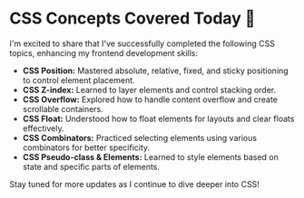 # CSS Concepts Covered Today 🎯

I'm excited to share that I've successfully completed the following CSS topics, enhancing my frontend development skills:

- **CSS Position:** Mastered absolute, relative, fixed, and sticky positioning to control element placement.
- **CSS Z-index:** Learned to layer elements and control stacking order.
- **CSS Overflow:** Explored how to handle content overflow and create scrollable containers.
- **CSS Float:** Understood how to float elements for layouts and clear floats effectively.
- **CSS Combinators:** Practiced selecting elements using various combinators for better specificity.
- **CSS Pseudo-class & Elements:** Learned to style elements based on state and specific parts of elements.

Stay tuned for more updates as I continue to dive deeper into CSS!
